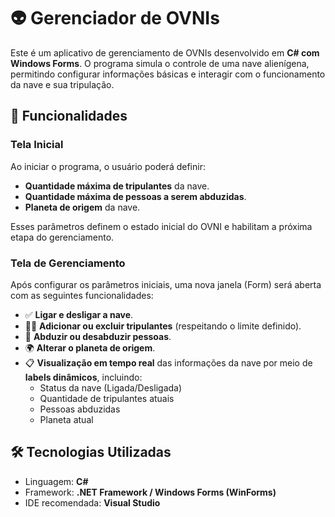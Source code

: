 # 👽 Gerenciador de OVNIs

Este é um aplicativo de gerenciamento de OVNIs desenvolvido em **C# com Windows Forms**. O programa simula o controle de uma nave alienígena, permitindo configurar informações básicas e interagir com o funcionamento da nave e sua tripulação.

## 🚀 Funcionalidades

### Tela Inicial
Ao iniciar o programa, o usuário poderá definir:

- **Quantidade máxima de tripulantes** da nave.
- **Quantidade máxima de pessoas a serem abduzidas**.
- **Planeta de origem** da nave.

Esses parâmetros definem o estado inicial do OVNI e habilitam a próxima etapa do gerenciamento.

### Tela de Gerenciamento
Após configurar os parâmetros iniciais, uma nova janela (Form) será aberta com as seguintes funcionalidades:

- ✅ **Ligar e desligar a nave**.
- 👨‍🚀 **Adicionar ou excluir tripulantes** (respeitando o limite definido).
- 👥 **Abduzir ou desabduzir pessoas**.
- 🌍 **Alterar o planeta de origem**.
- 📋 **Visualização em tempo real** das informações da nave por meio de **labels dinâmicos**, incluindo:
  - Status da nave (Ligada/Desligada)
  - Quantidade de tripulantes atuais
  - Pessoas abduzidas
  - Planeta atual

## 🛠️ Tecnologias Utilizadas

- Linguagem: **C#**
- Framework: **.NET Framework / Windows Forms (WinForms)**
- IDE recomendada: **Visual Studio**
